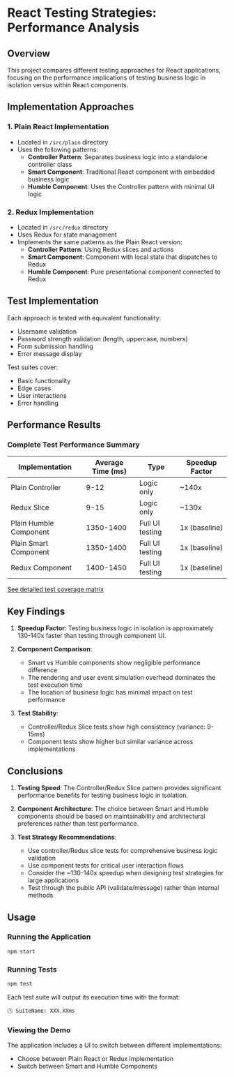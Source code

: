 # React Testing Strategies: Performance Analysis

## Overview
This project compares different testing approaches for React applications, focusing on the performance implications of testing business logic in isolation versus within React components.

## Implementation Approaches

### 1. Plain React Implementation
- Located in `/src/plain` directory
- Uses the following patterns:
  - **Controller Pattern**: Separates business logic into a standalone controller class
  - **Smart Component**: Traditional React component with embedded business logic
  - **Humble Component**: Uses the Controller pattern with minimal UI logic

### 2. Redux Implementation
- Located in `/src/redux` directory
- Uses Redux for state management
- Implements the same patterns as the Plain React version:
  - **Controller Pattern**: Using Redux slices and actions
  - **Smart Component**: Component with local state that dispatches to Redux
  - **Humble Component**: Pure presentational component connected to Redux

## Test Implementation

Each approach is tested with equivalent functionality:
- Username validation
- Password strength validation (length, uppercase, numbers)
- Form submission handling
- Error message display

Test suites cover:
- Basic functionality
- Edge cases
- User interactions
- Error handling

## Performance Results

### Complete Test Performance Summary

| Implementation        | Average Time (ms) | Type            | Speedup Factor |
|----------------------|-------------------|-----------------|----------------|
| Plain Controller     | 9-12              | Logic only      | ~140x          |
| Redux Slice          | 9-15              | Logic only      | ~130x          |
| Plain Humble Component | 1350-1400       | Full UI testing | 1x (baseline)  |
| Plain Smart Component | 1350-1400        | Full UI testing | 1x (baseline)  |
| Redux Component      | 1400-1450         | Full UI testing | 1x (baseline)  |

[See detailed test coverage matrix](./TEST_COVERAGE.md)

## Key Findings

1. **Speedup Factor**: Testing business logic in isolation is approximately 130-140x faster than testing through component UI.

2. **Component Comparison**: 
   - Smart vs Humble components show negligible performance difference
   - The rendering and user event simulation overhead dominates the test execution time
   - The location of business logic has minimal impact on test performance

3. **Test Stability**:
   - Controller/Redux Slice tests show high consistency (variance: 9-15ms)
   - Component tests show higher but similar variance across implementations

## Conclusions

1. **Testing Speed**: The Controller/Redux Slice pattern provides significant performance benefits for testing business logic in isolation.

2. **Component Architecture**: The choice between Smart and Humble components should be based on maintainability and architectural preferences rather than test performance.

3. **Test Strategy Recommendations**:
   - Use controller/Redux slice tests for comprehensive business logic validation
   - Use component tests for critical user interaction flows
   - Consider the ~130-140x speedup when designing test strategies for large applications
   - Test through the public API (validate/message) rather than internal methods

## Usage

### Running the Application
```bash
npm start
```

### Running Tests
```bash
npm test
```

Each test suite will output its execution time with the format:
```
🕒 SuiteName: XXX.XXms
```

### Viewing the Demo
The application includes a UI to switch between different implementations:
- Choose between Plain React or Redux implementation
- Switch between Smart and Humble Components
